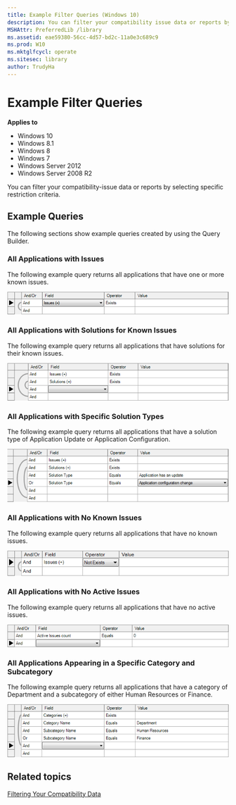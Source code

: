 ```yaml
---
title: Example Filter Queries (Windows 10)
description: You can filter your compatibility issue data or reports by selecting specific restriction criteria.
MSHAttr: PreferredLib /library
ms.assetid: eae59380-56cc-4d57-bd2c-11a0e3c689c9
ms.prod: W10
ms.mktglfcycl: operate
ms.sitesec: library
author: TrudyHa
---
```


# Example Filter Queries


**Applies to**

-   Windows 10
-   Windows 8.1
-   Windows 8
-   Windows 7
-   Windows Server 2012
-   Windows Server 2008 R2

You can filter your compatibility-issue data or reports by selecting specific restriction criteria.

## Example Queries


The following sections show example queries created by using the Query Builder.

### All Applications with Issues

The following example query returns all applications that have one or more known issues.

![act filter example all apps with issues](images/dep-win8-e-act-filterexampleallappswissues.gif)

### All Applications with Solutions for Known Issues

The following example query returns all applications that have solutions for their known issues.

![act filter examples for issues with solutions](images/dep-win8-e-act-filterexampleforissueswsolutions.gif)

### All Applications with Specific Solution Types

The following example query returns all applications that have a solution type of Application Update or Application Configuration.

![act filter example for specific solutions](images/dep-win8-e-act-filterexampleforspecificsolutions.gif)

### All Applications with No Known Issues

The following example query returns all applications that have no known issues.

![act filter example all apps with no issues](images/dep-win8-e-act-filterexampleallapps0issues.gif)

### All Applications with No Active Issues

The following example query returns all applications that have no active issues.

![act filter example all apps with no active issues](images/dep-win8-e-act-filterexampleallapps0activeissues.gif)

### All Applications Appearing in a Specific Category and Subcategory

The following example query returns all applications that have a category of Department and a subcategory of either Human Resources or Finance.

![act filter example category](images/dep-win8-e-act-filterexamplecategory.gif)

## Related topics


[Filtering Your Compatibility Data](filtering-your-compatibility-data.md)

 

 





